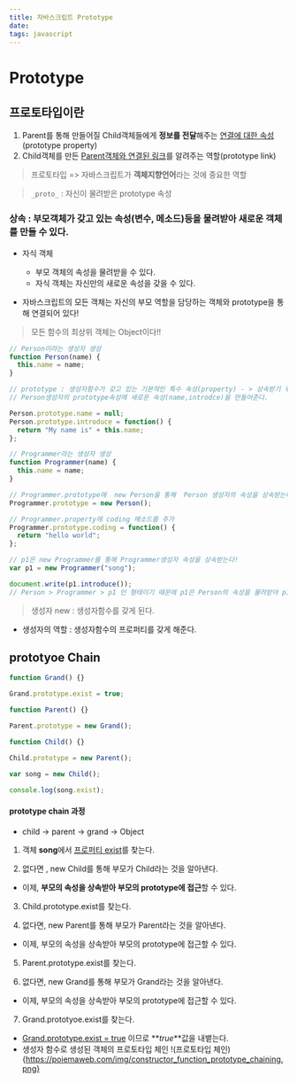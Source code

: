 ```yaml
---
title: 자바스크립트 Prototype
date:
tags: javascript
---
```


# Prototype

## 프로토타입이란

1. Parent를 통해 만들어질 Child객체들에게 **정보를 전달**해주는 <u>연결에 대한 속성</u> (prototype property)
2. Child객체를 만든 <u>Parent객체와 연결된 링크</u>를 알려주는 역할(prototype link)

> 프로토타입 => 자바스크립트가 **객체지향언어**라는 것에 중요한 역할

> `_proto_` : 자신이 물려받은 prototype 속성

### 상속 : 부모객체가 갖고 있는 속성(변수, 메소드)등을 물려받아 새로운 객체를 만들 수 있다.

- 자식 객체

  - 부모 객체의 속성을 물려받을 수 있다.
  - 자식 객체는 자신만의 새로운 속성을 갖을 수 있다.

- 자바스크립트의 모든 객체는 자신의 부모 역할을 담당하는 객체와 prototype을 통해 연결되어 있다!

> 모든 함수의 최상위 객체는 Object이다!!

```js
// Person이라는 생성자 생성
function Person(name) {
  this.name = name;
}

// prototype : 생성자함수가 갖고 있는 기본적인 특수 속성(property) - > 상속받기 위한 수단(부모와 자식을 이어주는 연결다리)
// Person생성자의 prototype속성에 새로운 속성(name,introdce)을 만들어준다.

Person.prototype.name = null;
Person.prototype.introduce = function() {
  return "My name is" + this.name;
};

// Programmer라는 생성자 생성
function Programmer(name) {
  this.name = name;
}

// Programmer.prototype에  new Person을 통해  Person 생성자의 속성을 상속받는다!
Programmer.prototype = new Person();

// Programmer.property에 coding 메소드를 추가
Programmer.prototype.coding = function() {
  return "hello world";
};

// p1은 new Programmer를 통해 Programmer생성자 속성을 상속받는다!
var p1 = new Programmer("song");

document.write(p1.introduce());
// Person > Programmer > p1 인 형태이기 때문에 p1은 Person의 속성을 물려받아 p1.introdce()값을 나타낼 수 있다.
```

> 생성자 new : 생성자함수를 갖게 된다.

- 생성자의 역할 : 생성자함수의 프로퍼티를 갖게 해준다.

## prototyoe Chain

```js
function Grand() {}

Grand.prototype.exist = true;

function Parent() {}

Parent.prototype = new Grand();

function Child() {}

Child.prototype = new Parent();

var song = new Child();

console.log(song.exist);
```

#### prototype chain 과정

- child -> parent -> grand -> Object

1. 객체 **song**에서 <u>프로퍼티 exist</u>를 찾는다.

2. 없다면 , new Child를 통해 부모가 Child라는 것을 알아낸다.

- 이제, **부모의 속성을 상속받아 부모의 prototype에 접근**할 수 있다.

3. Child.prototype.exist를 찾는다.

4. 없다면, new Parent를 통해 부모가 Parent라는 것을 알아낸다.

- 이제, 부모의 속성을 상속받아 부모의 prototype에 접근할 수 있다.

5. Parent.prototype.exist를 찾는다.

6. 없다면, new Grand를 통해 부모가 Grand라는 것을 알아낸다.

- 이제, 부모의 속성을 상속받아 부모의 prototype에 접근할 수 있다.

7. Grand.prototyoe.exist를 찾는다.

- <u>Grand.prototype.exist = true</u> 이므로 **_true_**값을 내뱉는다.
- 생성자 함수로 생성된 객체의 프로토타입 체인
  !(프로토타입 체인){https://poiemaweb.com/img/constructor_function_prototype_chaining.png}
